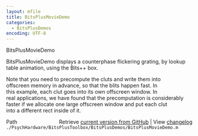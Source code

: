 ```yaml
---
layout: mfile
title: BitsPlusMovieDemo
categories:
  - BitsPlusDemos
encoding: UTF-8
---
```


BitsPlusMovieDemo  

BitsPlusMovieDemo displays a counterphase flickering grating, by lookup  
table animation, using the Bits++ box.  

Note that you need to precompute the cluts and write them into  
offscreen memory in advance, so that the blits happen fast.  In  
this example, each clut goes into its own offscreen window.  In  
real applications, we have found that the precomputation is considerably  
faster if we allocate one large offscreen window and put each clut  
into a different rect inside of it.  


<div class="code_header" style="text-align:right;">
  <span style="float:left;">Path&nbsp;&nbsp;</span> <span class="counter">Retrieve <a href=
  "https://raw.github.com/Psychtoolbox-3/Psychtoolbox-3/beta/./PsychHardware/BitsPlusToolbox/BitsPlusDemos/BitsPlusMovieDemo.m">current version from GitHub</a> | View <a href=
  "https://github.com/Psychtoolbox-3/Psychtoolbox-3/commits/beta/./PsychHardware/BitsPlusToolbox/BitsPlusDemos/BitsPlusMovieDemo.m">changelog</a></span>
</div>
<div class="code">
  <code>./PsychHardware/BitsPlusToolbox/BitsPlusDemos/BitsPlusMovieDemo.m</code>
</div>
